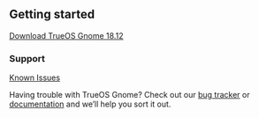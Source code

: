 ## Getting started

[Download TrueOS Gnome 18.12](https://pkg.trueos.org/iso/gnome-stable/TrueOS-Gnome-Stable-x64-f12bb6bb0-20181218.iso)

### Support

[Known Issues](https://github.com/trueos/trueos-gnome/projects/1)

Having trouble with TrueOS Gnome? Check out our [bug tracker](https://github.com/trueos/trueos-gnome/issues/) or [documentation](https://github.com/trueos/trueos-gnome/wiki) and we’ll help you sort it out.
